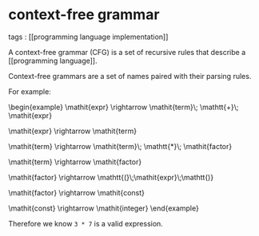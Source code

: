 # context-free grammar

tags
: [[programming language implementation]]

A context-free grammar (CFG) is a set of recursive rules that describe a [[programming language]].

Context-free grammars are a set of names paired with their parsing rules.

For example:

\begin{example}
\mathit{expr} \rightarrow \mathit{term}\\; \mathtt{+}\\; \mathit{expr}

\mathit{expr} \rightarrow \mathit{term}

\mathit{term} \rightarrow \mathit{term}\\; \mathtt{\*}\\; \mathit{factor}

\mathit{term} \rightarrow \mathit{factor}

\mathit{factor} \rightarrow \mathtt{(}\\;\mathit{expr}\\;\mathtt{)}

\mathit{factor} \rightarrow \mathit{const}

\mathit{const} \rightarrow \mathit{integer}
\end{example}

Therefore we know `3 * 7` is a valid expression.

